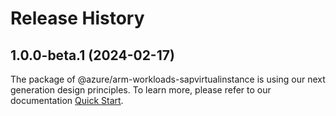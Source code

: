 # Release History
    
## 1.0.0-beta.1 (2024-02-17)

The package of @azure/arm-workloads-sapvirtualinstance is using our next generation design principles. To learn more, please refer to our documentation [Quick Start](https://aka.ms/js-track2-quickstart).
